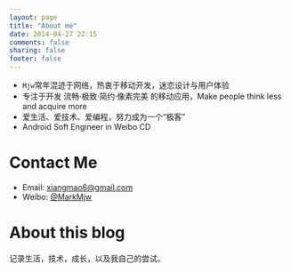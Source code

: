 ```yaml
---
layout: page
title: "About me"
date: 2014-04-27 22:15
comments: false
sharing: false
footer: false
---
```

* `Mjw`常年混迹于网络，热衷于移动开发，迷恋设计与用户体验
* 专注于开发 流畅·极致·简约·像素完美 的移动应用，Make people think less and acquire more
* 爱生活、爱技术、爱编程，努力成为一个“极客”
* Android Soft Engineer in Weibo CD



Contact Me
============
* Email: <xiangmao6@gmail.com>
* Weibo: [@MarkMjw](http://weibo.com/markmjw)



About this blog
===============
记录生活，技术，成长，以及我自己的尝试。